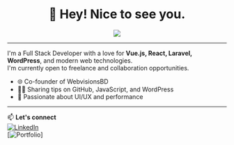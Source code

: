 <h1 align="center">👋 Hey! Nice to see you.</h1>

<p align="center">
  <img src="https://skillicons.dev/icons?i=js,ts,php,docker,react,vue,alpinejs,vite,nodejs,jquery,laravel,wordpress,elementor,python,markdown,html,css,tailwind,bootstrap,mysql,mariadb,sqlite,redis,netlify,cloudflare,debian,zorin,macos" />
</p>

---

I'm a Full Stack Developer with a love for **Vue.js, React, Laravel, WordPress**, and modern web technologies.  
I'm currently open to freelance and collaboration opportunities.

- 🌐 Co-founder of WebvisionsBD
- 🧑‍🏫 Sharing tips on GitHub, JavaScript, and WordPress
- 🎯 Passionate about UI/UX and performance

---

📫 **Let's connect**  
[![LinkedIn](https://img.shields.io/badge/-LinkedIn-blue?style=flat-square&logo=linkedin&logoColor=white)](https://www.linkedin.com/in/YOURUSERNAME)  
[![Portfolio]([https://img.shields.io/badge/-Portfolio-000?style=flat-square&logo=web](https://krishnoroy.com/))]
